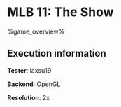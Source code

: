 # MLB 11: The Show 

%game_overview%

## Execution information

**Tester**: laxsu19

**Backend**: OpenGL

**Resolution**: 2x